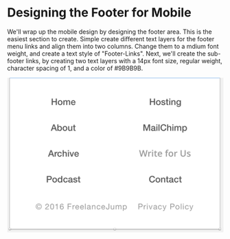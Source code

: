 # Designing the Footer for Mobile

We'll wrap up the mobile design by designing the footer area. This is the easiest section to create. Simple create different text layers for the footer menu links and align them into two columns. Change them to a mdium font weight, and create a text style of "Footer-Links". Next, we'll create the sub-footer links, by creating two text layers with a 14px font size, regular weight, character spacing of 1, and a color of #9B9B9B.

![](5-5-footer.png)
